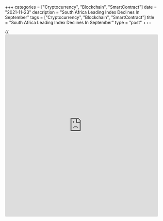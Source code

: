 +++
categories = ["Cryptocurrency", "Blockchain", "SmartContract"]
date = "2021-11-23"
description = "South Africa Leading Index Declines In September"
tags = ["Cryptocurrency", "Blockchain", "SmartContract"]
title = "South Africa Leading Index Declines In September"
type = "post"
+++

{{<iframe id="large-banner" src="https://www.bounty.group/#slide=28.0" width="100%" height="600" scrolling="no" style="border: 0px solid rgb(216, 221, 230); border-radius: 3px;">}}

South Africa's composite leading index decreased in September, survey
data from the South African Reserve Bank showed on Tuesday.

The composite leading index fell 2.3 percent month-on-month to 125.0 in
September from 127.9 in August. Compared to a year ago, the increase was
9.3 percent versus 14.9 percent in the previous month.

Among the nine available components, seven decreases and the remaining
two increased.

The largest contribution came from decreases in the US dollar-
denominated export commodity price index and in the number of
residential building plans approved.

The coincident index rose to 93.8 in August from 92.7 in July.

The lagging indicator rose 0.9 percent monthly to 85.0 in August from
84.2 in the prior month.

For comments and feedback [contact](https://www.playgroundfx.com/contact/): editorial@rtt[news](https://www.letsplayfx.com/blog/forex-news-website/).com

[Economic News][1]

 **What parts of the world are seeing the best (and worst) economic
performances lately? Click[here][2] to check out our [Econ Scorecard][2]
and find out! See up-to-the-moment [ranking](https://www.playgroundfx.com/blog/crypto-exchange-ranking/)s for the best and worst
performers in [GDP][3], [unemployment rate][4], [inflation][2] and much
more.**

   1. www.rtt[news](https://www.letsplayfx.com/blog/forex-news-website/).com/Content/EconomicNews.aspx
   2. www.rtt[news](https://www.letsplayfx.com/blog/forex-news-website/).com/economic-scorecard/world-rank/CPI/highest-performance.aspx
   3. www.rtt[news](https://www.letsplayfx.com/blog/forex-news-website/).com/economic-scorecard/world-rank/GDP/highest-performance.aspx
   4. www.rtt[news](https://www.letsplayfx.com/blog/forex-news-website/).com/economic-scorecard/world-rank/unemployment-rate/lowest-performance.aspx
